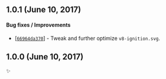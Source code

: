 ## 1.0.1 (June 10, 2017)

#### Bug fixes / Improvements

* [[`66964da370`](https://github.com/alrra/browser-logos/commit/66964da3701db808e3fcbbc726ec0a44085a2a87)] -
  Tweak and further optimize `v8-ignition.svg`.


## 1.0.0 (June 10, 2017)

✨
